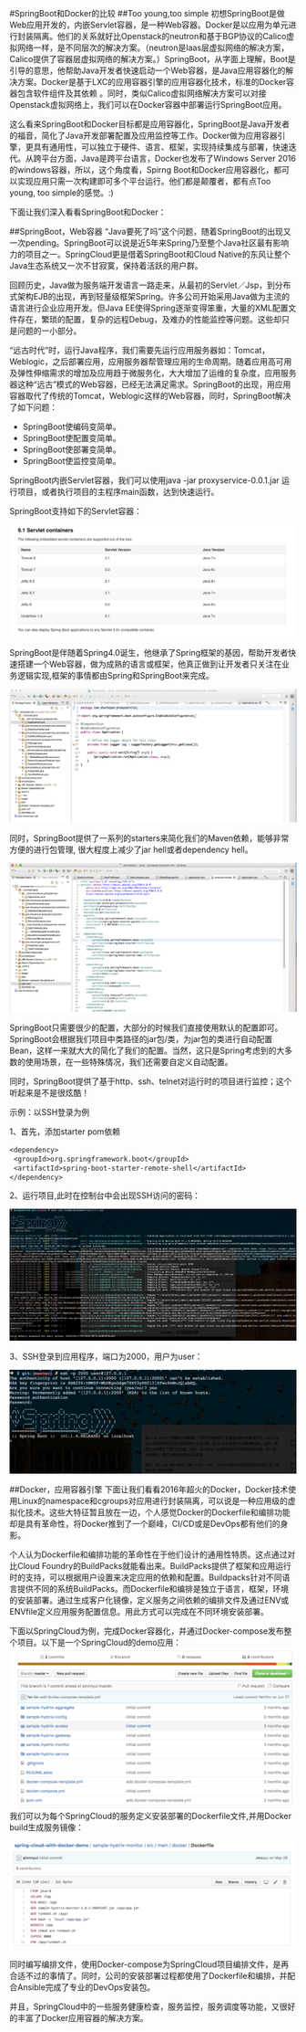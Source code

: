 #SpringBoot和Docker的比较
##Too young,too simple
初想SpringBoot是做Web应用开发的，内嵌Servlet容器，是一种Web容器。Docker是以应用为单元进行封装隔离。他们的关系就好比Openstack的neutron和基于BGP协议的Calico虚拟网络一样，是不同层次的解决方案。（neutron是Iaas层虚拟网络的解决方案，Calico提供了容器层虚拟网络的解决方案。）SpringBoot，从字面上理解，Boot是引导的意思，他帮助Java开发者快速启动一个Web容器，是Java应用容器化的解决方案。Docker是基于LXC的应用容器引擎的应用容器化技术，标准的Docker容器包含软件组件及其依赖 。同时，类似Calico虚拟网络解决方案可以对接Openstack虚拟网络上，我们可以在Docker容器中部署运行SpringBoot应用。

这么看来SpringBoot和Docker目标都是应用容器化，SpringBoot是Java开发者的福音，简化了Java开发部署配置及应用监控等工作。Docker做为应用容器引擎，更具有通用性，可以独立于硬件、语言、框架，实现持续集成与部署，快速迭代。从跨平台方面，Java是跨平台语言，Docker也发布了Windows Server 2016的windows容器，所以，这个角度看，Spirng Boot和Docker应用容器化，都可以实现应用只需一次构建即可多个平台运行。他们都是颠覆者，都有点Too young, too simple的感觉。:)

下面让我们深入看看SpringBoot和Docker：

##SpringBoot，Web容器
“Java要死了吗”这个问题，随着SpringBoot的出现又一次pending。SpringBoot可以说是近5年来Spring乃至整个Java社区最有影响力的项目之一。SpringCloud更是借着SpringBoot和Cloud Native的东风让整个Java生态系统又一次不甘寂寞，保持着活跃的用户群。

回顾历史，Java做为服务端开发语言一路走来，从最初的Servlet／Jsp，到分布式架构EJB的出现，再到轻量级框架Spring。许多公司开始采用Java做为主流的语言进行企业应用开发。但Java EE使得Spring逐渐变得笨重，大量的XML配置文件存在，繁琐的配置，复杂的远程Debug，及难办的性能监控等问题。这些却只是问题的一小部分。

“远古时代”时，运行Java程序，我们需要先运行应用服务器如：Tomcat，Weblogic，之后部署应用，应用服务器帮管理应用的生命周期。随着应用高可用及弹性伸缩需求的增加及应用趋于微服务化，大大增加了运维的复杂度，应用服务器这种“远古”模式的Web容器，已经无法满足需求。SpringBoot的出现，用应用容器取代了传统的Tomcat，Weblogic这样的Web容器，同时，SpringBoot解决了如下问题：

* SpringBoot使编码变简单。
* SpringBoot使配置变简单。
* SpringBoot使部署变简单。
* SpringBoot使监控变简单。

SpringBoot内嵌Servlet容器，我们可以使用java -jar proxyservice-0.0.1.jar 运行项目，或者执行项目的主程序main函数，达到快速运行。

SpringBoot支持如下的Servlet容器：

![image](https://github.com/fanfanbj/share/blob/master/2/springboot1.png)

SpringBoot是伴随着Spring4.0诞生，他继承了Spring框架的基因，帮助开发者快速搭建一个Web容器，做为成熟的语言或框架，他真正做到让开发者只关注在业务逻辑实现,框架的事情都由Spring和SpringBoot来完成。

![image](https://github.com/fanfanbj/share/blob/master/2/springboot2.png)

同时，SpringBoot提供了一系列的starters来简化我们的Maven依赖，能够非常方便的进行包管理, 很大程度上减少了jar hell或者dependency hell。

![image](https://github.com/fanfanbj/share/blob/master/2/springboot3.png)

SpringBoot只需要很少的配置，大部分的时候我们直接使用默认的配置即可。SpringBoot会根据我们项目中类路径的jar包/类，为jar包的类进行自动配置Bean，这样一来就大大的简化了我们的配置。当然，这只是Spring考虑到的大多数的使用场景，在一些特殊情况，我们还需要自定义自动配置。

同时，SpringBoot提供了基于http、ssh、telnet对运行时的项目进行监控；这个听起来是不是很炫酷！

示例：以SSH登录为例

1、首先，添加starter pom依赖

	<dependency>
   	 <groupId>org.springframework.boot</groupId>
   	 <artifactId>spring-boot-starter-remote-shell</artifactId>
	</dependency>


2、运行项目,此时在控制台中会出现SSH访问的密码：

![image](https://github.com/fanfanbj/share/blob/master/2/springboot4.png)

3、SSH登录到应用程序，端口为2000，用户为user：

![image](https://github.com/fanfanbj/share/blob/master/2/springboot5.png)


##Docker，应用容器引擎
下面让我们看看2016年超火的Docker，Docker技术使用Linux的namespace和cgroups对应用进行封装隔离，可以说是一种应用级的虚拟化技术。这些大特征暂且放在一边，个人感觉Docker的Dockerfile和编排功能却是具有革命性，将Docker推到了一个巅峰，CI/CD或是DevOps都有他们的身影。

个人认为Dockerfile和编排功能的革命性在于他们设计的通用性特质。这点通过对比Cloud Foundry的BuildPacks就能看出来。BuildPacks提供了框架和应用运行时的支持，可以根据用户设置来决定应用的依赖和配置。Buildpacks针对不同语言提供不同的系统BuildPacks。而Dockerfile和编排是独立于语言，框架，环境的安装部署。通过生成客户化镜像，定义服务之间依赖的编排文件及通过ENV或ENVfile定义应用服务配置信息。用此方式可以完成在不同环境安装部署。

下面以SpringCloud为例，完成Docker容器化，并通过Docker-compose发布整个项目。以下是一个SpringCloud的demo应用：
![image](https://github.com/fanfanbj/share/blob/master/2/docker1.png)
我们可以为每个SpringCloud的服务定义安装部署的Dockerfile文件,并用Docker build生成服务镜像：

![image](https://github.com/fanfanbj/share/blob/master/2/docker2.png)

同时编写编排文件，使用Docker-compose为SpringCloud项目编排文件，是再合适不过的事情了。同时，公司的安装部署过程都使用了Dockerfile和编排，并配合Ansible完成了专业的DevOps安装包。

并且，SpringCloud中的一些服务健康检查，服务监控，服务调度等功能，又很好的丰富了Docker应用容器的解决方案。
